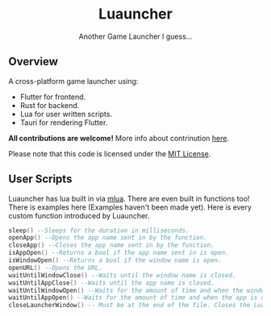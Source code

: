 <div align="center">

# Luauncher

Another Game Launcher I guess...

</div>

## Overview

A cross-platform game launcher using:
 * Flutter for frontend.
 * Rust for backend.
 * Lua for user written scripts.
 * Tauri for rendering Flutter.

**All contributions are welcome!** More info about contrinution [here](./docs/CONTRIBUTING.md).

Please note that this code is licensed under the [MIT License](./LICENSE).

## User Scripts

Luauncher has lua built in via [mlua](https://github.com/mlua-rs/mlua). There are even built in functions too! There is examples here (Examples haven't been made yet). Here is every custom function introduced by Luauncher.

```lua
sleep() --Sleeps for the duration in milliseconds.
openApp() --Opens the app name sent in by the function.
closeApp() --Closes the app name sent in by the function.
isAppOpen() --Returns a bool if the app name sent in is open.
isWindowOpen() --Returns a bool if the window name is open.
openURL() --Opens the URL.
waitUntilWindowClose() --Waits until the window name is closed.
waitUntilAppClose() --Waits until the app name is closed.
waitUntilWindowOpen() --Waits for the amount of time and when the window is opened, is continues.
waitUntilAppOpen() --Waits for the amount of time and when the app is opened, is continues.
closeLauncherWindow() -- Must be at the end of the file. Closes the Luauncher app if needed.
```
